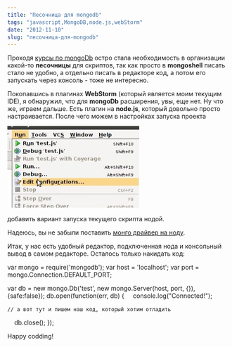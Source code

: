 ```yaml
---
title: "Песочница для mongodb"
tags: "javascript,MongoDB,node.js,webStorm"
date: "2012-11-10"
slug: "песочница-для-mongodb"
---
```


Проходя [курсы по mongoDb](https://education.10gen.com) остро стала необходимость в организации какой-то **песочницы** для скриптов, так как просто в **mongoshell** писать стало не удобно, а отдельно писать в редакторе код, а потом его запускать через консоль - тоже не интересно.

Покопавшись в плагинах **WebStorm** (который является моим текущим IDE), я обнаружил, что для **mongoDb** расширения, увы, еще нет. Ну что же, играем дальше. Есть плагин на **node.js**, который довольно просто настраивается. После чего можем в настройках запуска проекта

![](images/webstorm_run-300x186.jpg "webstorm_run")

добавить вариант запуска текущего скрипта нодой.

Надеюсь, вы не забыли поставить [монго драйвер на ноду](https://stepansuvorov.com/blog/2012/10/node-js-%D0%B8-mongodb/).

Итак, у нас есть удобный редактор, подключенная нода и консольный вывод в самом редакторе. Осталось только накидать код:

var mongo = require('mongodb');
var host = 'localhost';
var port = mongo.Connection.DEFAULT_PORT;

var db = new mongo.Db('test', new mongo.Server(host, port, {}), {safe:false});
db.open(function(err, db) {
    console.log("Connected!");

    // а вот тут и пишем наш код, который хотим отладить

    db.close();
});

Happy codding!

